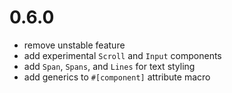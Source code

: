 # 0.6.0

- remove unstable feature
- add experimental `Scroll` and `Input` components
- add `Span`, `Spans`, and `Lines` for text styling
- add generics to `#[component]` attribute macro

